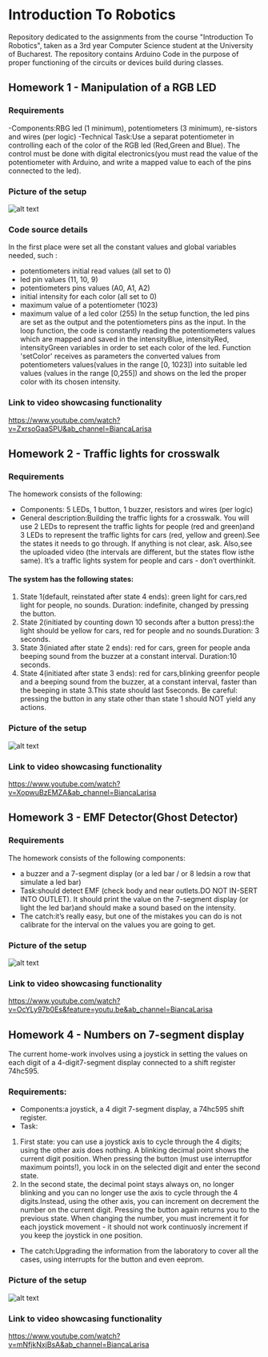 # Introduction To Robotics

Repository dedicated to the assignments from the course "Introduction To Robotics", taken as a 3rd year Computer Science student at the University of Bucharest. The repository contains Arduino Code in the purpose of proper functioning of the circuits or devices build during classes.
 
 
## Homework 1 - Manipulation of a RGB LED

### Requirements

-Components:RBG led (1 minimum), potentiometers (3 minimum), re-sistors and wires (per logic)
-Technical Task:Use a separat potentiometer in controlling each of the color of the RGB led (Red,Green and Blue).  The control must be done with digital electronics(you must read the value of the potentiometer with Arduino, and write a mapped value to each of the pins connected to the led).

### Picture of the setup
![alt text](https://user-images.githubusercontent.com/41392462/138708154-b5453248-f288-45c7-8663-9ead6e018ecb.jpeg)

### Code source details
In the first place were set all the constant values and global variables needed, such :
- potentiometers initial read values (all set to 0)
- led pin values (11, 10, 9)
- potentiometers pins values (A0, A1, A2)
- initial intensity for each color (all set to 0)
- maximum value of a potentiometer (1023)
- maximum value of a led color (255)
In the setup function, the led pins are set as the output and the potentiometers pins as the input. 
In the loop function, the code is constantly reading the potentiometers values which are mapped and saved in the intensityBlue, intensityRed, intensityGreen variables in order 
to set each color of the led. 
Function 'setColor' receives as parameters the converted values from potentiometers values(values in the range [0, 1023]) into suitable led values (values in the range [0,255])
and shows on the led the proper color with its chosen intensity.
### Link to video showcasing functionality
https://www.youtube.com/watch?v=ZxrsoGaaSPU&ab_channel=BiancaLarisa

## Homework 2 - Traffic lights for crosswalk
### Requirements
The homework consists of the following:
- Components:  5 LEDs, 1 button, 1 buzzer, resistors and wires (per logic)
- General  description:Building  the  traffic  lights  for  a  crosswalk. You will use 2 LEDs to represent the traffic lights for people (red and green)and 3 LEDs to represent the traffic lights for cars (red, yellow and green).See the states it needs to go through.  If anything is not clear, ask.  Also,see the uploaded video (the intervals are different, but the states flow isthe same).  It’s a traffic lights system for people and cars - don’t overthinkit.
#### The system has the following states:
1. State 1(default, reinstated after state 4 ends):  green light for cars,red  light  for  people,  no  sounds.   Duration:  indefinite,  changed  by pressing the button.
2. State 2(initiated by counting down 10 seconds after a button press):the  light  should  be  yellow  for  cars,  red  for  people  and  no  sounds.Duration:  3 seconds.
3. State 3(iniated after state 2 ends): red for cars, green for people anda beeping sound from the buzzer at a constant interval. Duration:10 seconds.
4. State 4(initiated after state 3 ends):  red for cars,blinking greenfor people and a beeping sound from the buzzer,  at a constant interval, faster than the beeping in state 3.This state should last 5seconds.
Be careful:  pressing  the  button  in  any  state  other  than  state  1  should NOT yield any actions.

### Picture of the setup
![alt text](https://user-images.githubusercontent.com/41392462/140074018-69bcb168-592a-4658-9b8f-74dee839a33a.jpg)

### Link to video showcasing functionality
https://www.youtube.com/watch?v=XopwuBzEMZA&ab_channel=BiancaLarisa

## Homework 3 - EMF Detector(Ghost Detector)
### Requirements
The homework consists of the following components:
- a buzzer and a 7-segment display (or a led bar / or 8 ledsin a row that simulate a led bar)
- Task:should detect EMF (check body and near outlets.DO NOT IN-SERT INTO OUTLET). It should print the value on the 7-segment display (or light the led bar)and should make a sound based on the intensity.
- The catch:it’s really easy,  but one of  the mistakes you can do is not calibrate for the interval on the values you are going to get. 
### Picture of the setup
![alt text](https://user-images.githubusercontent.com/41392462/140768503-a37edcea-ff1d-4305-a163-4cc5f80fa05a.jpg)

### Link to video showcasing functionality
https://www.youtube.com/watch?v=OcYLy97b0Es&feature=youtu.be&ab_channel=BiancaLarisa

## Homework 4 - Numbers on 7-segment display
The current home-work involves using a joystick in setting the values on each digit of a 4-digit7-segment display connected to a shift register 74hc595. 
### Requirements:
- Components:a  joystick,  a  4  digit  7-segment  display,  a  74hc595  shift register.
- Task:
1. First  state:   you  can  use  a  joystick  axis  to  cycle  through the 4 digits; using the other axis does nothing. A blinking decimal point shows the current digit position. When pressing the button (must use interruptfor  maximum  points!),  you  lock  in  on  the  selected  digit  and  enter  the second state.
2. In the second state, the decimal point stays always on, no longer blinking and you can no longer use the axis to cycle through the 4 digits.Instead, using the other axis, you can increment on decrement the number on the current digit.  Pressing the button again returns you to the previous state. When changing the number, you must increment it for each joystick movement - it should not work continuosly increment if you keep the joystick in one position.
- The catch:Upgrading the information from the laboratory to cover all the cases, using interrupts for the button and even eeprom.

### Picture of the setup
![alt text](https://user-images.githubusercontent.com/41392462/142203011-71db7074-52e3-4b30-a965-38139de3d9fd.jpeg)

### Link to video showcasing functionality
https://www.youtube.com/watch?v=mNfjkNxjBsA&ab_channel=BiancaLarisa
